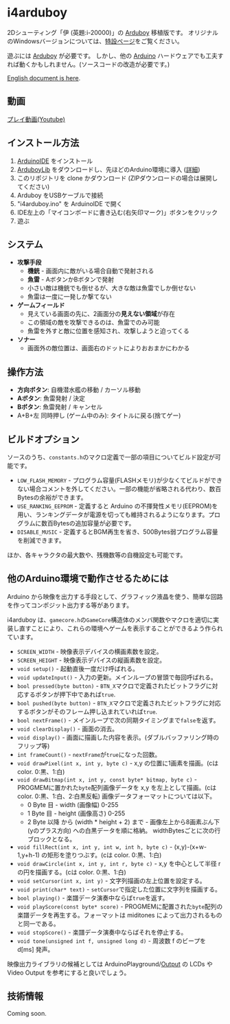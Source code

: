 # i4arduboy

2Dシューティング「伊 (英題:i-20000)」の [Arduboy](https://www.arduboy.com/) 移植版です。
オリジナルのWindowsバージョンについては、[特設ページ](http://amamoriya.gozaru.jp/i)をご覧ください。

遊ぶには [Arduboy](https://www.arduboy.com/) が必要です。
しかし、他の [Arduino](https://www.arduino.cc/) ハードウェアでも工夫すれば動くかもしれません。(ソースコードの改造が必要です。)

[English document is here](./README.md).

## 動画

[プレイ動画(Youtube)](https://www.youtube.com/watch?v=KDbjBe9sMog)

## インストール方法

1. [ArduinoIDE](https://www.arduino.cc/en/Main/Software) をインストール
2. [ArduboyLib](https://github.com/Arduboy/Arduboy) をダウンロードし、先ほどのArduino環境に導入 ([詳細](https://github.com/Arduboy/Arduboy#how-to-use-the-library))
3. このリポジトリを clone かダウンロード (ZIPダウンロードの場合は展開してください)
4. Arduboy をUSBケーブルで接続
5. "i4arduboy.ino" を ArduinoIDE で開く
6. IDE左上の「マイコンボードに書き込む(右矢印マーク)」ボタンをクリック
7. 遊ぶ

## システム

* **攻撃手段**
  + **機銃** - 画面内に敵がいる場合自動で発射される
  + **魚雷** - AボタンかBボタンで発射
  + 小さい敵は機銃でも倒せるが、大きな敵は魚雷でしか倒せない
  + 魚雷は一度に一発しか撃てない
* **ゲームフィールド**
  + 見えている画面の先に、2画面分の**見えない領域**が存在
  + この領域の敵を攻撃できるのは、魚雷でのみ可能
  + 魚雷を外すと敵に位置を感知され、攻撃しようと迫ってくる
* **ソナー**
  + 画面外の敵位置は、画面右のドットによりおおまかにわかる

## 操作方法

* **方向ボタン**: 自機潜水艦の移動 / カーソル移動
* **Aボタン**: 魚雷発射 / 決定
* **Bボタン**: 魚雷発射 / キャンセル
* A+B+左 同時押し (ゲーム中のみ): タイトルに戻る(捨てゲー)

## ビルドオプション

ソースのうち、```constants.h```のマクロ定義で一部の項目についてビルド設定が可能です。

* ```LOW_FLASH_MEMORY``` - プログラム容量(FLASHメモリ)が少なくてビルドができない場合コメントを外してください。一部の機能が省略される代わり、数百Bytesの余裕ができます。
* ```USE_RANKING_EEPROM``` - 定義すると Arduino の不揮発性メモリ(EEPROM)を用い、ランキングデータが電源を切っても維持されるようになります。プログラムに数百Bytesの追加容量が必要です。
* ```DISABLE_MUSIC``` - 定義するとBGM再生を省き、500Bytes弱プログラム容量を削減できます。

ほか、各キャラクタの最大数や、残機数等の自機設定も可能です。

## 他のArduino環境で動作させるためには

Arduino から映像を出力する手段として、グラフィック液晶を使う、簡単な回路を作ってコンポジット出力する等があります。

i4arduboy は、```gamecore.h```の```GameCore```構造体のメンバ関数やマクロを適切に実装し直すことにより、これらの環境へゲームを表示することができるよう作られています。

* ```SCREEN_WIDTH``` - 映像表示デバイスの横画素数を設定。
* ```SCREEN_HEIGHT``` - 映像表示デバイスの縦画素数を設定。
* ```void setup()``` - 起動直後一度だけ呼ばれる。
* ```void updateInput()``` - 入力の更新。メインループの冒頭で毎回呼ばれる。
* ```bool pressed(byte button)``` - ```BTN_X```マクロで定義されたビットフラグに対応するボタンが押下中であれば```true```.
* ```bool pushed(byte button)``` - ```BTN_X```マクロで定義されたビットフラグに対応するボタンがそのフレーム押し込まれていれば```true```.
* ```bool nextFrame()``` - メインループで次の同期タイミングまで```false```を返す。
* ```void clearDisplay()``` - 画面の消去。
* ```void display()``` - 画面に描画した内容を表示。(ダブルバッファリング時のフリップ等)
* ```int frameCount()``` - ```nextFrame```が```true```になった回数。
* ```void drawPixel(int x, int y, byte c)``` - x,y の位置に1画素を描画。(cは color. 0:黒、1:白)
* ```void drawBitmap(int x, int y, const byte* bitmap, byte c)``` - PROGMEMに置かれた```byte```配列画像データを x,y を左上として描画。(cは color. 0:黒、1:白、2:白黒反転) 画像データフォーマットについては以下。
  + 0 Byte 目 - width (画像幅) 0-255
  + 1 Byte 目 - height (画像高さ) 0-255
  + 2 Byte 以降 から (width * height + 2) まで - 
    画像左上から8画素ぶん下 (yのプラス方向) への白黒データを順に格納。
    widthBytesごとに次の行ブロックとなる。
* ```void fillRect(int x, int y, int w, int h, byte c)``` - (x,y)-(x+w-1,y+h-1) の矩形を塗りつぶす。(cは color. 0:黒、1:白)
* ```void drawCircle(int x, int y, int r, byte c)``` - x,y を中心として半径 r の円を描画する。(cは color. 0:黒、1:白)
* ```void setCursor(int x, int y)``` - 文字列描画の左上位置を設定する。
* ```void print(char* text)``` - ```setCursor```で指定した位置に文字列を描画する。
* ```bool playing()``` - 楽譜データ演奏中ならば```true```を返す。
* ```void playScore(const byte* score)``` - PROGMEMに配置された```byte```配列の楽譜データを再生する。フォーマットは miditones によって出力されるものと同一である。
* ```void stopScore()``` - 楽譜データ演奏中ならばそれを停止する。
* ```void tone(unsigned int f, unsigned long d)``` - 周波数 f のビープを d[ms] 発声。

映像出力ライブラリの候補としては ArduinoPlayground/[Output](http://playground.arduino.cc/Main/InterfacingWithHardware#Output) の LCDs や Video Output を参考にすると良いでしょう。

## 技術情報

Coming soon.
